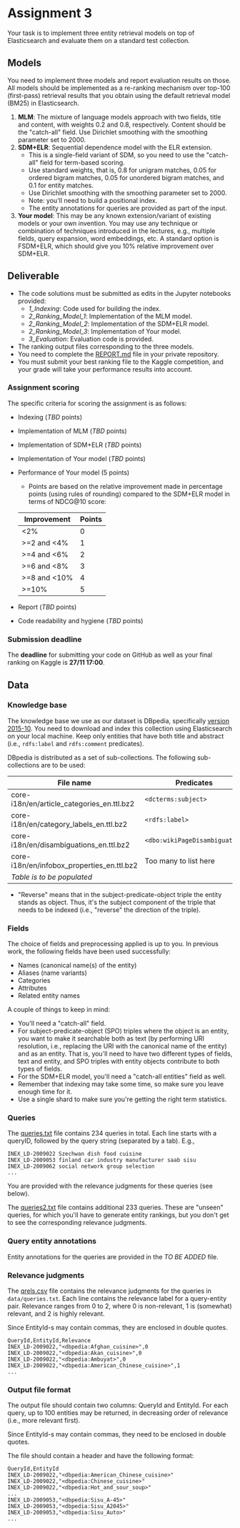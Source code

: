 # Assignment 3

Your task is to implement three entity retrieval models on top of Elasticsearch and evaluate them on a standard test collection.

## Models

You need to implement three models and report evaluation results on those. All models should be implemented as a re-ranking mechanism over top-100 (first-pass) retrieval results that you obtain using the default retrieval model (BM25) in Elasticsearch.

  1. **MLM**: The mixture of language models approach with two fields, title and content, with weights 0.2 and 0.8, respectively. Content should be the "catch-all" field. Use Dirichlet smoothing with the smoothing parameter set to 2000.
  1. **SDM+ELR**: Sequential dependence model with the ELR extension.
      - This is a single-field variant of SDM, so you need to use the "catch-all" field for term-based scoring.
      - Use standard weights, that is, 0.8 for unigram matches, 0.05 for ordered bigram matches, 0.05 for unordered bigram matches, and 0.1 for entity matches.
      - Use Dirichlet smoothing with the smoothing parameter set to 2000.
      - Note: you'll need to build a positional index.
      - The entity annotations for queries are provided as part of the input.
  1. **Your model**: This may be any known extension/variant of existing models or your own invention. You may use any technique or combination of techniques introduced in the lectures, e.g., multiple fields, query expansion, word embeddings, etc. A standard option is FSDM+ELR, which should give you 10% relative improvement over SDM+ELR.

## Deliverable

  * The code solutions must be submitted as edits in the Jupyter notebooks provided:
    - *1_Indexing*: Code used for building the index.
    - *2_Ranking_Model_1*: Implementation of the MLM model.
    - *2_Ranking_Model_2*: Implementation of the SDM+ELR model.
    - *2_Ranking_Model_3*: Implementation of Your model.
    - *3_Evaluation*: Evaluation code is provided.
  * The ranking output files corresponding to the three models.
  * You need to complete the [REPORT.md](REPORT.md) file in your private repository.
  * You must submit your best ranking file to the Kaggle competition, and your grade will take your performance results into account.

### Assignment scoring

The specific criteria for scoring the assignment is as follows:

  * Indexing (*TBD* points)
  * Implementation of MLM (*TBD* points)
  * Implementation of SDM+ELR (*TBD* points)
  * Implementation of Your model (*TBD* points)
  * Performance of Your model (5 points)
    - Points are based on the relative improvement made in percentage points (using rules of rounding) compared to the SDM+ELR model in terms of NDCG@10 score:

    | Improvement | Points |
    | -- | -- |
    | <2% | 0 |
    | >=2 and <4% | 1 |
    | >=4 and <6% | 2 |
    | >=6 and <8% | 3 |
    | >=8 and <10% | 4 |
    | >=10% | 5 |

  * Report (*TBD* points)
  * Code readability and hygiene (*TBD* points)


### Submission deadline

The **deadline** for submitting your code on GitHub as well as your final ranking on Kaggle is **27/11 17:00**.


## Data

### Knowledge base

The knowledge base we use as our dataset is DBpedia, specifically [version 2015-10](http://wiki.dbpedia.org/Downloads2015-10). You need to download and index this collection using Elasticsearch on your local machine.  Keep only entities that have both title and abstract (i.e., `rdfs:label` and `rdfs:comment` predicates).

DBpedia is distributed as a set of sub-collections. The following sub-collections are to be used:

| File name | Predicates | Reverse* |
| -- | -- | -- |
| core-i18n/en/article_categories_en.ttl.bz2 | `<dcterms:subject>` | |
| core-i18n/en/category_labels_en.ttl.bz2 | `<rdfs:label>` | |
| core-i18n/en/disambiguations_en.ttl.bz2 | `<dbo:wikiPageDisambiguates>` | Yes |
| core-i18n/en/infobox_properties_en.ttl.bz2 | Too many to list here | |
| *Table is to be populated* |||

  * "Reverse" means that in the subject-predicate-object triple the entity stands as object. Thus, it's the subject component of the triple that needs to be indexed (i.e., "reverse" the direction of the triple).


### Fields

The choice of fields and preprocessing applied is up to you. In previous work, the following fields have been used successfully:
  * Names (canonical name(s) of the entity)
  * Aliases (name variants)
  * Categories
  * Attributes
  * Related entity names


A couple of things to keep in mind:

  * You'll need a "catch-all" field.
  * For subject-predicate-object (SPO) triples where the object is an entity, you want to make it searchable both as text (by performing URI resolution, i.e., replacing the URI with the canonical name of the entity) and as an entity. That is, you'll need to have two different types of fields, text and entity, and SPO triples with entity objects contribute to both types of fields.
  * For the SDM+ELR model, you'll need a "catch-all entities" field as well.
  * Remember that indexing may take some time, so make sure you leave enough time for it.
  * Use a single shard to make sure you're getting the right term statistics.


### Queries

The [queries.txt](data/queries.txt) file contains 234 queries in total.  Each line starts with a queryID, followed by the query string (separated by a tab).  E.g.,

```
INEX_LD-2009022	Szechwan dish food cuisine
INEX_LD-2009053	finland car industry manufacturer saab sisu
INEX_LD-2009062	social network group selection
...
```

You are provided with the relevance judgments for these queries (see below).

The [queries2.txt](data/queries2.txt) file contains additional 233 queries. These are "unseen" queries, for which you'll have to generate entity rankings, but you don't get to see the corresponding relevance judgments.


### Query entity annotations

Entity annotations for the queries are provided in the *TO BE ADDED* file.


### Relevance judgments

The [qrels.csv](data/qrels.csv) file contains the relevance judgments for the queries in `data/queries.txt`. Each line contains the relevance label for a query-entity pair.  Relevance ranges from 0 to 2, where 0 is non-relevant, 1 is (somewhat) relevant, and 2 is highly relevant.

Since EntityId-s may contain commas, they are enclosed in double quotes.

```
QueryId,EntityId,Relevance
INEX_LD-2009022,"<dbpedia:Afghan_cuisine>",0
INEX_LD-2009022,"<dbpedia:Akan_cuisine>",0
INEX_LD-2009022,"<dbpedia:Ambuyat>",0
INEX_LD-2009022,"<dbpedia:American_Chinese_cuisine>",1
...
```


### Output file format

The output file should contain two columns: QueryId and EntityId. For each query, up to 100 entities may be returned, in decreasing order of relevance (i.e., more relevant first).

Since EntityId-s may contain commas, they need to be enclosed in double quotes.

The file should contain a header and have the following format:

```
QueryId,EntityId
INEX_LD-2009022,"<dbpedia:American_Chinese_cuisine>"
INEX_LD-2009022,"<dbpedia:Chinese_cuisine>"
INEX_LD-2009022,"<dbpedia:Hot_and_sour_soup>"
...
INEX_LD-2009053,"<dbpedia:Sisu_A-45>"
INEX_LD-2009053,"<dbpedia:Sisu_A2045>"
INEX_LD-2009053,"<dbpedia:Sisu_Auto>"
...
```
